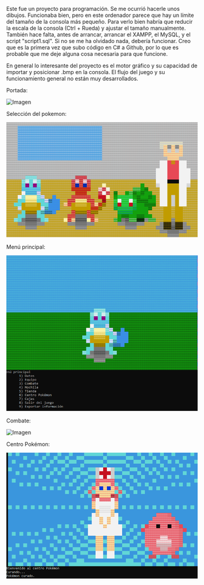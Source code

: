 Este fue un proyecto para programación. Se me ocurrió hacerle unos dibujos. Funcionaba bien, pero en este ordenador parece que hay un límite del tamaño de la consola más pequeño. Para verlo bien habría que reducir la escala de la consola (Ctrl + Rueda) y ajustar el tamaño manualmente. También hace falta, antes de arrancar, arrancar el XAMPP, el MySQL, y el script "script1.sql". Si no se me ha olvidado nada, debería funcionar. Creo que es la primera vez que subo código en C# a Github, por lo que es probable que me deje alguna cosa necesaria para que funcione.

En general lo interesante del proyecto es el motor gráfico y su capacidad de importar y posicionar .bmp en la consola. El flujo del juego y su funcionamiento general no están muy desarrollados.

Portada:

![Imagen](https://github.com/GSV-Grey-Area/GSDA/blob/main/Programaci%C3%B3n/%5B2023-05-21%5D%20''Pokemon''%208.6E/img/Cover.png?raw=true)


Selección del pokemon:

![Imagen](https://github.com/GSV-Grey-Area/GSDA/blob/main/Programaci%C3%B3n/%5B2023-05-21%5D%20''Pokemon''%208.6E/img/Selecci%C3%B3n.png?raw=true)

Menú principal:

![Imagen](https://github.com/GSV-Grey-Area/GSDA/blob/main/Programaci%C3%B3n/%5B2023-05-21%5D%20''Pokemon''%208.6E/img/Men%C3%BA%20principal.png?raw=true)

Combate:

![Imagen](https://github.com/GSV-Grey-Area/GSDA/blob/main/Programaci%C3%B3n/%5B2023-05-21%5D%20''Pokemon''%208.6E/img/Combate.png?raw=true)

Centro Pokémon:

![Imagen](https://github.com/GSV-Grey-Area/GSDA/blob/main/Programaci%C3%B3n/%5B2023-05-21%5D%20''Pokemon''%208.6E/img/Centro%20Pok%C3%A9mon.png?raw=true)
